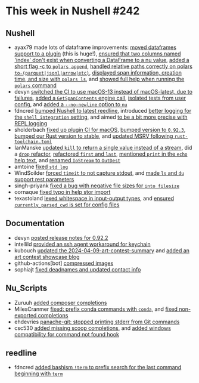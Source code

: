 # This week in Nushell #242


## Nushell

- ayax79 made lots of dataframe improvements: [moved dataframes support to a plugin](https://github.com/nushell/nushell/pull/12220) (this is huge!), [ensured that two columns named 'index' don't exist when converting a DataFrame to a nu value](https://github.com/nushell/nushell/pull/12501), [added a short flag -c to `polars append`](https://github.com/nushell/nushell/pull/12487), [handled relative paths correctly on polars `to-(parquet|jsonl|arrow|etc)`](https://github.com/nushell/nushell/pull/12486), [displayed span information, creation time, and size with `polars ls`](https://github.com/nushell/nushell/pull/12472), and [showed full help when running the `polars` command](https://github.com/nushell/nushell/pull/12462)
- devyn [switched the CI to use macOS-13 instead of macOS-latest, due to failures](https://github.com/nushell/nushell/pull/12493), [added a `GetSpanContents` engine call](https://github.com/nushell/nushell/pull/12439), [isolated tests from user config](https://github.com/nushell/nushell/pull/12437), and [added a `--no-newline` option to `nu`](https://github.com/nushell/nushell/pull/12410)
- fdncred [bumped Nushell to latest reedline](https://github.com/nushell/nushell/pull/12497), introduced [better logging for the `shell_integration` setting](https://github.com/nushell/nushell/pull/12494), and aimed [to be a bit more precise with REPL logging](https://github.com/nushell/nushell/pull/12449)
- sholderbach [fixed up plugin CI for macOS](https://github.com/nushell/nushell/pull/12495), [bumped version to `0.92.3`](https://github.com/nushell/nushell/pull/12476), [bumped our Rust version to stable](https://github.com/nushell/nushell/pull/12471), and [updated MSRV following `rust-toolchain.toml`](https://github.com/nushell/nushell/pull/12455)
- IanManske [updated `kill` to return a single value instead of a stream](https://github.com/nushell/nushell/pull/12480), did a [`drop` refactor](https://github.com/nushell/nushell/pull/12479), [refactored `first` and `last`](https://github.com/nushell/nushell/pull/12478), [mentioned `print` in the `echo` help text](https://github.com/nushell/nushell/pull/12436), and [renamed `IoStream` to `OutDest`](https://github.com/nushell/nushell/pull/12433)
- amtoine [fixed `std log`](https://github.com/nushell/nushell/pull/12470)
- WindSoilder [forced `timeit` to not capture stdout](https://github.com/nushell/nushell/pull/12465), and [made `ls` and `du` support rest parameters](https://github.com/nushell/nushell/pull/12327)
- singh-priyank [fixed a bug with negative file sizes for `into filesize`](https://github.com/nushell/nushell/pull/12443)
- oornaque [fixed typo in help stor import](https://github.com/nushell/nushell/pull/12442)
- texastoland [lexed whitespace in input-output types](https://github.com/nushell/nushell/pull/12339), and [ensured `currently_parsed_cwd` is set for config files](https://github.com/nushell/nushell/pull/12338)

## Documentation

- devyn [posted release notes for 0.92.2](https://github.com/nushell/nushell.github.io/pull/1348)
- intellild [provided an ssh agent workaround for keychain](https://github.com/nushell/nushell.github.io/pull/1347)
- kubouch [updated the 2024-04-09-art-contest-summary](https://github.com/nushell/nushell.github.io/pull/1346) and [added an art contest showcase blog](https://github.com/nushell/nushell.github.io/pull/1344)
- github-actions[bot] [compressed images](https://github.com/nushell/nushell.github.io/pull/1345)
- sophiajt [fixed deadnames and updated contact info](https://github.com/nushell/nushell.github.io/pull/1343)

## Nu_Scripts

- Zuruuh [added composer completions](https://github.com/nushell/nu_scripts/pull/817)
- MilesCranmer [fixed: prefix conda commands with `conda`](https://github.com/nushell/nu_scripts/pull/816), and [fixed non-exported completions](https://github.com/nushell/nu_scripts/pull/815)
- ehdevries [panache-git: stopped printing stderr from Git commands](https://github.com/nushell/nu_scripts/pull/813)
- csc530 [added missing scoop completions](https://github.com/nushell/nu_scripts/pull/812), and [added windows compatibility for command not found hook](https://github.com/nushell/nu_scripts/pull/811)

## reedline

- fdncred [added bashism `!term` to prefix search for the last command beginning with `term`](https://github.com/nushell/reedline/pull/779)
